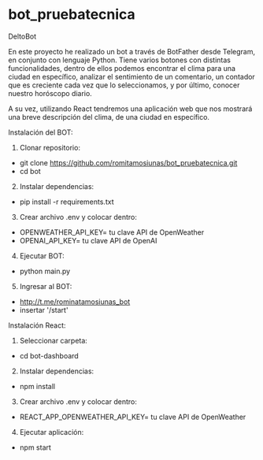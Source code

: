 # bot_pruebatecnica

DeltoBot 

En este proyecto he realizado un bot a través de BotFather desde Telegram, en conjunto con lenguaje Python. Tiene varios botones con distintas funcionalidades, dentro de ellos podemos encontrar el clima para una ciudad en específico, analizar el sentimiento de un comentario, un contador que es creciente cada vez que lo seleccionamos, y por último, conocer nuestro horóscopo diario. 

A su vez, utilizando React tendremos una aplicación web que nos mostrará una breve descripción del clima, de una ciudad en específico. 

Instalación del BOT:

1. Clonar repositorio:
- git clone https://github.com/romitamosiunas/bot_pruebatecnica.git
- cd bot

2. Instalar dependencias:
- pip install -r requirements.txt

3. Crear archivo .env y colocar dentro:
- OPENWEATHER_API_KEY= tu clave API de OpenWeather
- OPENAI_API_KEY= tu clave API de OpenAI

4. Ejecutar BOT: 
- python main.py

5. Ingresar al BOT: 
- http://t.me/rominatamosiunas_bot
- insertar '/start'


Instalación React:

1. Seleccionar carpeta:
- cd bot-dashboard

2. Instalar dependencias:
- npm install

3. Crear archivo .env y colocar dentro:
- REACT_APP_OPENWEATHER_API_KEY= tu clave API de OpenWeather

4. Ejecutar aplicación:
- npm start



